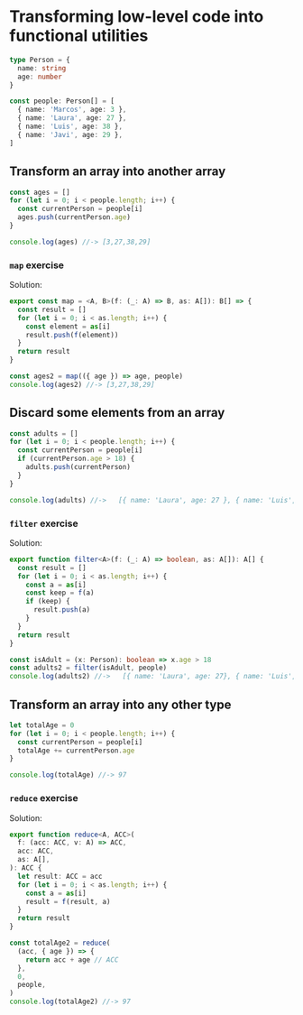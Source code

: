 # Transforming low-level code into functional utilities

```ts
type Person = {
  name: string
  age: number
}

const people: Person[] = [
  { name: 'Marcos', age: 3 },
  { name: 'Laura', age: 27 },
  { name: 'Luis', age: 38 },
  { name: 'Javi', age: 29 },
]
```

## Transform an array into another array

```ts
const ages = []
for (let i = 0; i < people.length; i++) {
  const currentPerson = people[i]
  ages.push(currentPerson.age)
}

console.log(ages) //-> [3,27,38,29]
```

### `map` exercise

Solution:

```ts
export const map = <A, B>(f: (_: A) => B, as: A[]): B[] => {
  const result = []
  for (let i = 0; i < as.length; i++) {
    const element = as[i]
    result.push(f(element))
  }
  return result
}

const ages2 = map(({ age }) => age, people)
console.log(ages2) //-> [3,27,38,29]
```

## Discard some elements from an array

```ts
const adults = []
for (let i = 0; i < people.length; i++) {
  const currentPerson = people[i]
  if (currentPerson.age > 18) {
    adults.push(currentPerson)
  }
}

console.log(adults) //->   [{ name: 'Laura', age: 27 }, { name: 'Luis', age: 38 }, { name: 'Javi', age: 29 }]
```

### `filter` exercise

Solution:

```ts
export function filter<A>(f: (_: A) => boolean, as: A[]): A[] {
  const result = []
  for (let i = 0; i < as.length; i++) {
    const a = as[i]
    const keep = f(a)
    if (keep) {
      result.push(a)
    }
  }
  return result
}

const isAdult = (x: Person): boolean => x.age > 18
const adults2 = filter(isAdult, people)
console.log(adults2) //->   [{ name: 'Laura', age: 27}, { name: 'Luis', age: 38 }, { name: 'Javi', age: 29 }]
```

## Transform an array into any other type

```ts
let totalAge = 0
for (let i = 0; i < people.length; i++) {
  const currentPerson = people[i]
  totalAge += currentPerson.age
}

console.log(totalAge) //-> 97
```

### `reduce` exercise

Solution:

```ts
export function reduce<A, ACC>(
  f: (acc: ACC, v: A) => ACC,
  acc: ACC,
  as: A[],
): ACC {
  let result: ACC = acc
  for (let i = 0; i < as.length; i++) {
    const a = as[i]
    result = f(result, a)
  }
  return result
}

const totalAge2 = reduce(
  (acc, { age }) => {
    return acc + age // ACC
  },
  0,
  people,
)
console.log(totalAge2) //-> 97
```
